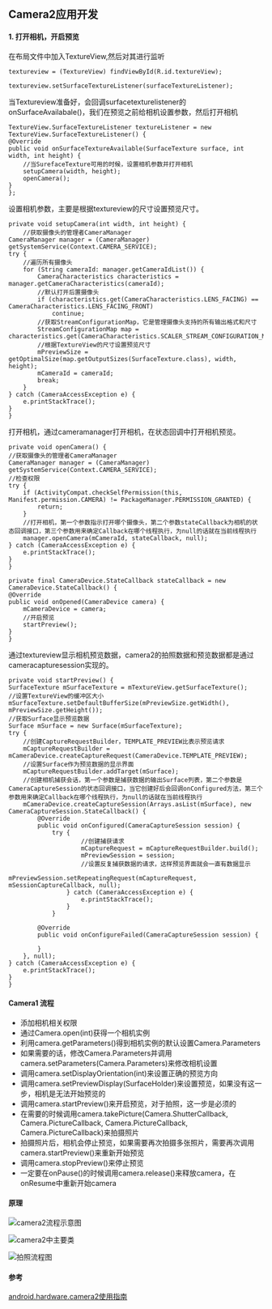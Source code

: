 ## Camera2应用开发

#### 1. 打开相机，开启预览
在布局文件中加入TextureView,然后对其进行监听

	textureview = (TextureView) findViewById(R.id.textureView);

	textureview.setSurfaceTextureListener(surfaceTextureListener);

当Textureview准备好，会回调surfacetexturelistener的onSurfaceAvailabale()，我们在预览之前给相机设置参数，然后打开相机

	TextureView.SurfaceTextureListener textureListener = new TextureView.SurfaceTextureListener() {
    @Override
    public void onSurfaceTextureAvailable(SurfaceTexture surface, int width, int height) {
        //当SurefaceTexture可用的时候，设置相机参数并打开相机
        setupCamera(width, height);
        openCamera();
    }
	};

设置相机参数，主要是根据textureview的尺寸设置预览尺寸。
	
	private void setupCamera(int width, int height) {
        //获取摄像头的管理者CameraManager
    CameraManager manager = (CameraManager) getSystemService(Context.CAMERA_SERVICE);
    try {
        //遍历所有摄像头
        for (String cameraId: manager.getCameraIdList()) {
            CameraCharacteristics characteristics = manager.getCameraCharacteristics(cameraId);
            //默认打开后置摄像头
            if (characteristics.get(CameraCharacteristics.LENS_FACING) == CameraCharacteristics.LENS_FACING_FRONT)
                continue;
            //获取StreamConfigurationMap，它是管理摄像头支持的所有输出格式和尺寸
            StreamConfigurationMap map = characteristics.get(CameraCharacteristics.SCALER_STREAM_CONFIGURATION_MAP);
            //根据TextureView的尺寸设置预览尺寸
            mPreviewSize = getOptimalSize(map.getOutputSizes(SurfaceTexture.class), width, height);
            mCameraId = cameraId;
            break;
        }
    } catch (CameraAccessException e) {
        e.printStackTrace();
    }
	}

打开相机，通过cameramanager打开相机，在状态回调中打开相机预览。

	private void openCamera() {
    //获取摄像头的管理者CameraManager
    CameraManager manager = (CameraManager) getSystemService(Context.CAMERA_SERVICE);
    //检查权限
    try {
        if (ActivityCompat.checkSelfPermission(this, Manifest.permission.CAMERA) != PackageManager.PERMISSION_GRANTED) {
            return;
        }
        //打开相机，第一个参数指示打开哪个摄像头，第二个参数stateCallback为相机的状态回调接口，第三个参数用来确定Callback在哪个线程执行，为null的话就在当前线程执行
        manager.openCamera(mCameraId, stateCallback, null);
    } catch (CameraAccessException e) {
        e.printStackTrace();
    }
	}

	private final CameraDevice.StateCallback stateCallback = new CameraDevice.StateCallback() {
    @Override
    public void onOpened(CameraDevice camera) {
        mCameraDevice = camera;
        //开启预览
        startPreview();
    }
	}

通过textureview显示相机预览数据，camera2的拍照数据和预览数据都是通过cameracapturesession实现的。

	private void startPreview() {
    SurfaceTexture mSurfaceTexture = mTextureView.getSurfaceTexture();
    //设置TextureView的缓冲区大小
    mSurfaceTexture.setDefaultBufferSize(mPreviewSize.getWidth(), mPreviewSize.getHeight());
    //获取Surface显示预览数据
    Surface mSurface = new Surface(mSurfaceTexture);
    try {
        //创建CaptureRequestBuilder，TEMPLATE_PREVIEW比表示预览请求
        mCaptureRequestBuilder = mCameraDevice.createCaptureRequest(CameraDevice.TEMPLATE_PREVIEW);
        //设置Surface作为预览数据的显示界面
        mCaptureRequestBuilder.addTarget(mSurface);
        //创建相机捕获会话，第一个参数是捕获数据的输出Surface列表，第二个参数是CameraCaptureSession的状态回调接口，当它创建好后会回调onConfigured方法，第三个参数用来确定Callback在哪个线程执行，为null的话就在当前线程执行
        mCameraDevice.createCaptureSession(Arrays.asList(mSurface), new CameraCaptureSession.StateCallback() {
            @Override
            public void onConfigured(CameraCaptureSession session) {
                try {
                        //创建捕获请求
                        mCaptureRequest = mCaptureRequestBuilder.build();
                        mPreviewSession = session;
                        //设置反复捕获数据的请求，这样预览界面就会一直有数据显示
                        mPreviewSession.setRepeatingRequest(mCaptureRequest, mSessionCaptureCallback, null);
                    } catch (CameraAccessException e) {
                        e.printStackTrace();
                    }
                }

            @Override
            public void onConfigureFailed(CameraCaptureSession session) {

            }
        }, null);
    } catch (CameraAccessException e) {
        e.printStackTrace();
    }
	}


#### Camera1 流程


 * 添加相机相关权限
 * 通过Camera.open(int)获得一个相机实例
 * 利用camera.getParameters()得到相机实例的默认设置Camera.Parameters
 * 如果需要的话，修改Camera.Parameters并调用camera.setParameters(Camera.Parameters)来修改相机设置
 * 调用camera.setDisplayOrientation(int)来设置正确的预览方向
 * 调用camera.setPreviewDisplay(SurfaceHolder)来设置预览，如果没有这一步，相机是无法开始预览的
 * 调用camera.startPreview()来开启预览，对于拍照，这一步是必须的
 * 在需要的时候调用camera.takePicture(Camera.ShutterCallback, Camera.PictureCallback, Camera.PictureCallback, Camera.PictureCallback)来拍摄照片
 * 拍摄照片后，相机会停止预览，如果需要再次拍摄多张照片，需要再次调用camera.startPreview()来重新开始预览
 * 调用camera.stopPreview()来停止预览
 * 一定要在onPause()的时候调用camera.release()来释放camera，在onResume中重新开始camera


#### 原理

![camera2流程示意图](http://img.blog.csdn.net/20150524141843503)

![camera2中主要类](http://img.blog.csdn.net/20150524142911722)

![拍照流程图](http://img.blog.csdn.net/20150524143457419)
#### 参考
[android.hardware.camera2使用指南](http://blog.csdn.net/lincyang/article/details/45951225)